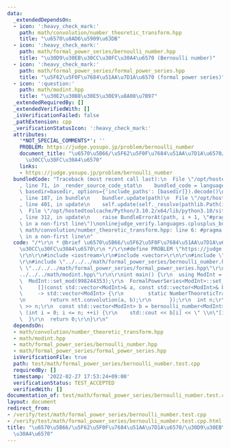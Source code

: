```yaml
---
data:
  _extendedDependsOn:
  - icon: ':heavy_check_mark:'
    path: math/convolution/number_theoretic_transform.hpp
    title: "\u6570\u8AD6\u5909\u63DB"
  - icon: ':heavy_check_mark:'
    path: math/formal_power_series/bernoulli_number.hpp
    title: "\u30D9\u30EB\u30CC\u30FC\u30A4\u6570 (Bernoulli number)"
  - icon: ':heavy_check_mark:'
    path: math/formal_power_series/formal_power_series.hpp
    title: "\u5F62\u5F0F\u7684\u51AA\u7D1A\u6570 (formal power series)"
  - icon: ':question:'
    path: math/modint.hpp
    title: "\u30E2\u30B8\u30E5\u30E9\u8A08\u7B97"
  _extendedRequiredBy: []
  _extendedVerifiedWith: []
  _isVerificationFailed: false
  _pathExtension: cpp
  _verificationStatusIcon: ':heavy_check_mark:'
  attributes:
    '*NOT_SPECIAL_COMMENTS*': ''
    PROBLEM: https://judge.yosupo.jp/problem/bernoulli_number
    document_title: "\u6570\u5B66/\u5F62\u5F0F\u7684\u51AA\u7D1A\u6570/\u30D9\u30EB\
      \u30CC\u30FC\u30A4\u6570"
    links:
    - https://judge.yosupo.jp/problem/bernoulli_number
  bundledCode: "Traceback (most recent call last):\n  File \"/opt/hostedtoolcache/Python/3.10.2/x64/lib/python3.10/site-packages/onlinejudge_verify/documentation/build.py\"\
    , line 71, in _render_source_code_stat\n    bundled_code = language.bundle(stat.path,\
    \ basedir=basedir, options={'include_paths': [basedir]}).decode()\n  File \"/opt/hostedtoolcache/Python/3.10.2/x64/lib/python3.10/site-packages/onlinejudge_verify/languages/cplusplus.py\"\
    , line 187, in bundle\n    bundler.update(path)\n  File \"/opt/hostedtoolcache/Python/3.10.2/x64/lib/python3.10/site-packages/onlinejudge_verify/languages/cplusplus_bundle.py\"\
    , line 401, in update\n    self.update(self._resolve(pathlib.Path(included), included_from=path))\n\
    \  File \"/opt/hostedtoolcache/Python/3.10.2/x64/lib/python3.10/site-packages/onlinejudge_verify/languages/cplusplus_bundle.py\"\
    , line 312, in update\n    raise BundleErrorAt(path, i + 1, \"#pragma once found\
    \ in a non-first line\")\nonlinejudge_verify.languages.cplusplus_bundle.BundleErrorAt:\
    \ math/convolution/number_theoretic_transform.hpp: line 6: #pragma once found\
    \ in a non-first line\n"
  code: "/*\r\n * @brief \u6570\u5B66/\u5F62\u5F0F\u7684\u51AA\u7D1A\u6570/\u30D9\u30EB\
    \u30CC\u30FC\u30A4\u6570\r\n */\r\n#define PROBLEM \"https://judge.yosupo.jp/problem/bernoulli_number\"\
    \r\n\r\n#include <iostream>\r\n#include <vector>\r\n\r\n#include \"../../../math/convolution/number_theoretic_transform.hpp\"\
    \r\n#include \"../../../math/formal_power_series/bernoulli_number.hpp\"\r\n#include\
    \ \"../../../math/formal_power_series/formal_power_series.hpp\"\r\n#include \"\
    ../../../math/modint.hpp\"\r\n\r\nint main() {\r\n  using ModInt = MInt<0>;\r\n\
    \  ModInt::set_mod(998244353);\r\n  FormalPowerSeries<ModInt>::set_mult(\r\n \
    \     [](const std::vector<ModInt>& a, const std::vector<ModInt>& b)\r\n     \
    \     -> std::vector<ModInt> {\r\n        static NumberTheoreticTransform<0> ntt;\r\
    \n        return ntt.convolution(a, b);\r\n      });\r\n  int n;\r\n  std::cin\
    \ >> n;\r\n  const std::vector<ModInt> b = bernoulli_number<ModInt>(n);\r\n  for\
    \ (int i = 0; i <= n; ++i) {\r\n    std::cout << b[i] << \" \\n\"[i == n];\r\n\
    \  }\r\n  return 0;\r\n}\r\n"
  dependsOn:
  - math/convolution/number_theoretic_transform.hpp
  - math/modint.hpp
  - math/formal_power_series/bernoulli_number.hpp
  - math/formal_power_series/formal_power_series.hpp
  isVerificationFile: true
  path: test/math/formal_power_series/bernoulli_number.test.cpp
  requiredBy: []
  timestamp: '2022-02-27 17:53:24+09:00'
  verificationStatus: TEST_ACCEPTED
  verifiedWith: []
documentation_of: test/math/formal_power_series/bernoulli_number.test.cpp
layout: document
redirect_from:
- /verify/test/math/formal_power_series/bernoulli_number.test.cpp
- /verify/test/math/formal_power_series/bernoulli_number.test.cpp.html
title: "\u6570\u5B66/\u5F62\u5F0F\u7684\u51AA\u7D1A\u6570/\u30D9\u30EB\u30CC\u30FC\
  \u30A4\u6570"
---
```

